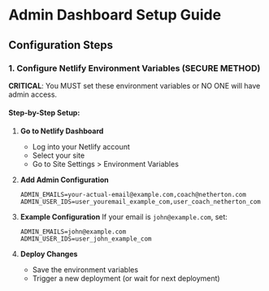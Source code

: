 # Admin Dashboard Setup Guide

## Configuration Steps

### 1. Configure Netlify Environment Variables (SECURE METHOD)

**CRITICAL**: You MUST set these environment variables or NO ONE will have admin access.

#### Step-by-Step Setup:

1. **Go to Netlify Dashboard**
   - Log into your Netlify account
   - Select your site
   - Go to Site Settings > Environment Variables

2. **Add Admin Configuration**
   ```
   ADMIN_EMAILS=your-actual-email@example.com,coach@netherton.com
   ADMIN_USER_IDS=user_youremail_example_com,user_coach_netherton_com
   ```

3. **Example Configuration**
   If your email is `john@example.com`, set:
   ```
   ADMIN_EMAILS=john@example.com
   ADMIN_USER_IDS=user_john_example_com
   ```

5. **Deploy Changes**
   - Save the environment variables
   - Trigger a new deployment (or wait for next deployment)
